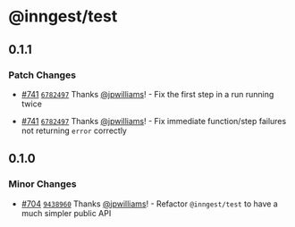 # @inngest/test

## 0.1.1

### Patch Changes

- [#741](https://github.com/inngest/inngest-js/pull/741) [`6782497`](https://github.com/inngest/inngest-js/commit/67824978ddd3cab7b923555341a2fbfe4ae96280) Thanks [@jpwilliams](https://github.com/jpwilliams)! - Fix the first step in a run running twice

- [#741](https://github.com/inngest/inngest-js/pull/741) [`6782497`](https://github.com/inngest/inngest-js/commit/67824978ddd3cab7b923555341a2fbfe4ae96280) Thanks [@jpwilliams](https://github.com/jpwilliams)! - Fix immediate function/step failures not returning `error` correctly

## 0.1.0

### Minor Changes

- [#704](https://github.com/inngest/inngest-js/pull/704) [`9438960`](https://github.com/inngest/inngest-js/commit/9438960dbdd3462fc0f2922958e97bbc78bdc27c) Thanks [@jpwilliams](https://github.com/jpwilliams)! - Refactor `@inngest/test` to have a much simpler public API
